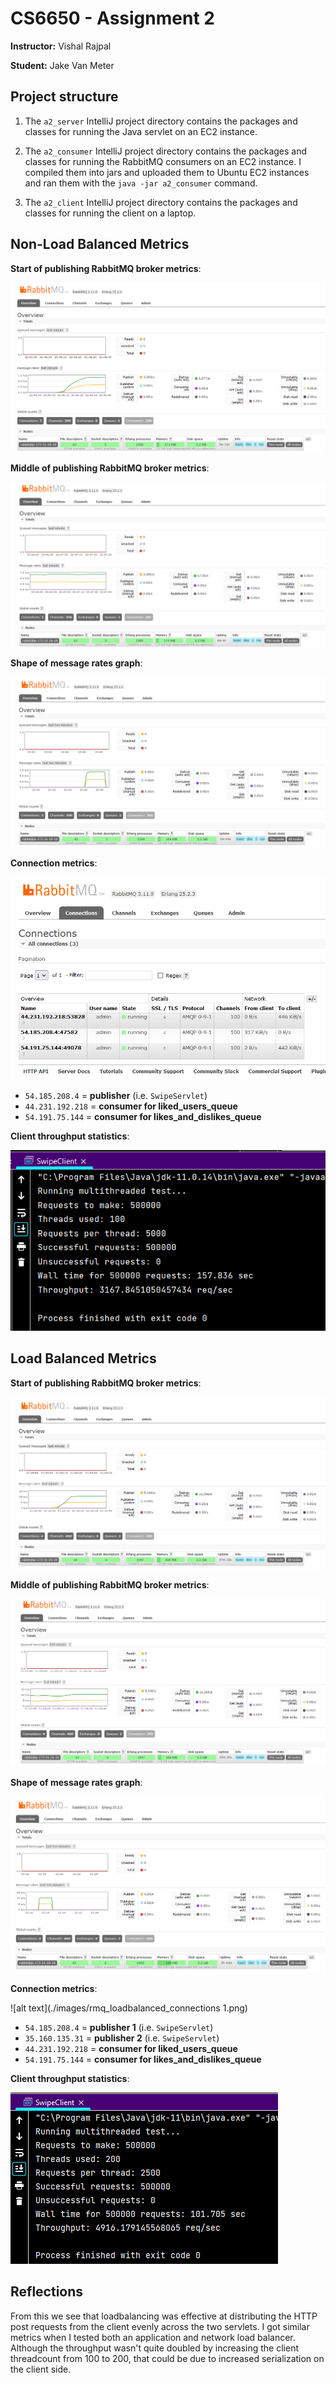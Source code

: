 # CS6650 - Assignment 2

**Instructor:** Vishal Rajpal

**Student:** Jake Van Meter

## Project structure

1) The `a2_server` IntelliJ project directory contains the packages and classes for running the Java servlet on an EC2 instance.

2) The `a2_consumer` IntelliJ project directory contains the packages and classes for running the RabbitMQ consumers on an EC2 instance. I compiled them into jars and uploaded them to Ubuntu EC2 instances and ran them with the `java -jar a2_consumer` command.

3) The `a2_client` IntelliJ project directory contains the packages and classes for running the client on a laptop.

## Non-Load Balanced Metrics

<b>Start of publishing RabbitMQ broker metrics</b>:

![alt text](./images/rmq_non-loadbalanced_start.png)

<b>Middle of publishing RabbitMQ broker metrics</b>:

![alt text](./images/rmq_non-loadbalanced_middle.png)

<b>Shape of message rates graph</b>:

![alt text](./images/rmq_non-loadbalanced_shape.png)

<b>Connection metrics</b>:

![alt text](./images/rmq_non-loadbalanced_connections.png)
- `54.185.208.4` = <b>publisher</b> (i.e. `SwipeServlet`)
- `44.231.192.218` = <b>consumer for liked_users_queue</b>
- `54.191.75.144` = <b>consumer for likes_and_dislikes_queue</b>

<b>Client throughput statistics</b>:

![alt text](./images/client_non-loadbalanced_throughput.png)

## Load Balanced Metrics

<b>Start of publishing RabbitMQ broker metrics</b>:

![alt text](./images/rmq_loadbalanced_start.png)

<b>Middle of publishing RabbitMQ broker metrics</b>:

![alt text](./images/rmq_loadbalanced_middle.png)

<b>Shape of message rates graph</b>:

![alt text](./images/rmq_loadbalanced_shape.png)

<b>Connection metrics</b>:

![alt text](./images/rmq_loadbalanced_connections 1.png)
- `54.185.208.4` = <b>publisher 1</b> (i.e. `SwipeServlet`)
- `35.160.135.31` = <b>publisher 2</b> (i.e. `SwipeServlet`)
- `44.231.192.218` = <b>consumer for liked_users_queue</b>
- `54.191.75.144` = <b>consumer for likes_and_dislikes_queue</b>


<b>Client throughput statistics</b>:

![alt text](./images/client_loadbalanced_throughput.png)

## Reflections

From this we see that loadbalancing was effective at distributing the HTTP post requests from the client evenly across the two servlets. I got similar metrics when I tested both an application and network load balancer. Although the throughput wasn't quite doubled by increasing the client threadcount from 100 to 200, that could be due to increased serialization on the client side.

